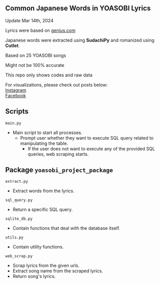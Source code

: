 ## Common Japanese Words in YOASOBI Lyrics
Update Mar 14th, 2024

Lyrics were based on [genius.com](https://genius.com/artists/Yoasobi)

Japanese words were extracted using **SudachiPy** and romanized using **Cutlet**.

Based on 25 YOASOBI songs

Might not be 100% accurate

This repo only shows codes and raw data

For visualizations, please check out posts below:  
[Instagram](https://www.instagram.com/p/C4f1EjFLNLk/?utm_source=ig_web_copy_link&igsh=MzRlODBiNWFlZA==)  
[Facebook](https://www.facebook.com/permalink.php?story_fbid=pfbid0yhK1isqssLeCe2TUS8AY9wqtgCEndqK8nzgDfo76MZ67uDa79na7SCKr8f8FHpRRl&id=61553626169836)

## Scripts
```main.py```
- Main script to start all processes.
  - Prompt user whether they want to execute SQL query related to manipulating the table.
    - If the user does not want to execute any of the provided SQL queries, web scraping starts.

## Package ```yoasobi_project_package```
```extract.py```
- Extract words from the lyrics.

```sql_query.py```
- Return a specific SQL query.

```sqlite_db.py```
- Contain functions that deal with the database itself.

```utils.py```
- Contain utility functions.

```web_scrap.py```
- Scrap lyrics from the given urls.
- Extract song name from the scraped lyrics.
- Return song's lyrics.